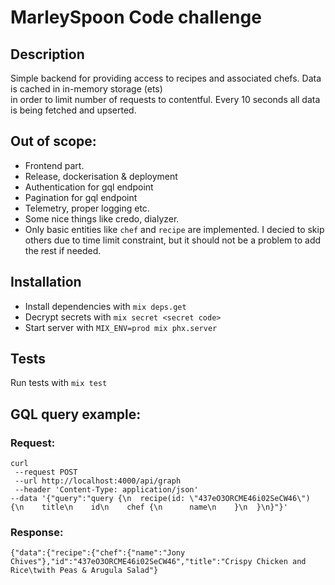 # MarleySpoon Code challenge

## Description

Simple backend for providing access to recipes and associated chefs. Data is cached in in-memory storage (ets)<br>
in order to limit number of requests to contentful. Every 10 seconds all data is being fetched and upserted.

## Out of scope:
* Frontend part.
* Release, dockerisation & deployment
* Authentication for gql endpoint
* Pagination for gql endpoint
* Telemetry, proper logging etc.
* Some nice things like credo, dialyzer.
* Only basic entities like `chef` and `recipe` are implemented. I decied to skip others due to time limit constraint, but it should not be a problem to add the rest if needed.


## Installation
  * Install dependencies with `mix deps.get`
  * Decrypt secrets with `mix secret <secret code>`
  * Start server with `MIX_ENV=prod mix phx.server`

## Tests
 Run tests with `mix test`

## GQL query example:
### Request:
```
curl
 --request POST
 --url http://localhost:4000/api/graph
 --header 'Content-Type: application/json'
--data '{"query":"query {\n  recipe(id: \"437eO3ORCME46i02SeCW46\") {\n    title\n    id\n    chef {\n      name\n    }\n  }\n}"}'
```

### Response:
```
{"data":{"recipe":{"chef":{"name":"Jony Chives"},"id":"437eO3ORCME46i02SeCW46","title":"Crispy Chicken and Rice\twith Peas & Arugula Salad"}
```
